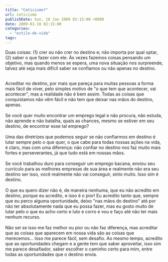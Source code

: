 ```yaml
---
title: "Ceticismo?"
url: ceticismo
publishDate: Sun, 18 Jan 2009 02:15:00 +0000
date: 2009-01-18 02:15:00
categories: 
  - "estilo-de-vida"
tags: 
---
```

<a href="http://1.bp.blogspot.com/_BzqI_RDZ6O4/SsYlhZKTADI/AAAAAAAAA_g/L4Jp-_Tgoqg/s1600-h/81774495.jpg"><img src="http://1.bp.blogspot.com/_BzqI_RDZ6O4/SsYlhZKTADI/AAAAAAAAA_g/L4Jp-_Tgoqg/s200/81774495.jpg" border="0" alt=""></a><br><span>Duas coisas: (1) crer ou não crer no destino e; não importa por qual optar, (2) saber o que fazer com ele. Às vezes fazemos coisas pensando um objetivo, mas quando menos se espera, uma nova situação nos surpreende, talvez até seja mais difícil saber se confiamos ou não apenas no destino.</span><br><div><span><span><br></span></span></div><div><span><span>                  Acreditar no destino, por mais que pareça para muitas pessoas a forma mais fácil de viver, pelo simples motivo de "o que tem que acontecer, vai acontecer", mas a realidade não é bem assim. Todas as coisas que conquistamos não vêm fácil e não tem que deixar nas mãos do destino, apenas.</span></span></div><div><span><span><br></span></span></div><div><span><span>Se você quer muito encontrar um emprego legal e não procura, não estuda, não aprende e não batalha, quais as chances, mesmo se estiver em seu destino, de encontrar esse tal emprego?</span></span></div><div><span><span><br></span></span></div><div><span><span>                  Uma das diretrizes que podemos seguir se não confiarmos em destino é lutar sempre pelo o que quer, o que cabe para todas nossas ações na vida, é claro, mas com uma diferença: não confiar no destino nos faz muito mais fortes e perseverantes, já que tudo está em nossas mãos.</span></span></div><div><span><span><br></span></span></div><div><span><span>                  Se você trabalhou duro para conseguir um emprego bacana, enviou seu currículo para as melhores empresas de sua área e realmente não era seu destino ser isso, você realmente não vai conseguir, sinto muito. Isso sim é destino.</span></span></div><div><span><span><br></span></span></div><div><span><span>                  O que eu quero dizer não é, de maneira nenhuma, que eu não acredito em destino, porque eu acredito, e isso é o pior! Eu acredito tanto que, sempre que eu perco alguma oportunidade, deixo "nas mãos do destino" até por não ter absolutamente nada que eu possa fazer, mas eu gosto muito de lutar pelo o que eu acho certo e luto e corro e vou e faço até não ter mais nenhum recurso.</span></span></div><div><span><span><br></span></span></div><div><span><span>                  Não sei se isso me faz melhor ou pior ou não faz diferença, mas acreditar que as coisas que aparecem em nossa vida são as coisas que merecemos... Isso me parece fácil, sem desafio. Ao mesmo tempo, acredito que as oportunidades chegam e a gente tem que saber aproveitar, isso sim me parece desafiador, saber escolher o caminho certo para mim, entre todas as oportunidades que o destino envia.</span></span></div><div><span><span><br></span></span></div><div><span><span> </span></span></div>
